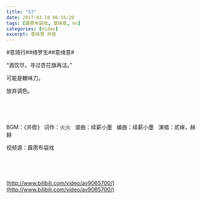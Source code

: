 ```yaml
---
title: "57"
date: 2017-03-10 06:16:20
tags: [霹雳布袋戏, 意绮意, mv]
categories: [Video]
excerpt: 意绮意 并辔
---
```


<p dir="ltr"  >#意琦行##绮罗生##意绮意#</p> 
<p dir="ltr"  >“酒饮尽，寻过杏花旗再沽。”</p> 
<p dir="ltr"  >可能是糖味刀。</p> 
<p dir="ltr"  >放弃调色。</p> 
<p dir="ltr"  >&nbsp;</p> 
<p dir="ltr"  >&nbsp;</p> 
<p dir="ltr"  >BGM：《并辔》&nbsp;词作：火火&nbsp;&nbsp;&nbsp;谱曲：续薪小墨&nbsp;&nbsp;&nbsp;编曲：续薪小墨&nbsp;&nbsp;&nbsp;演唱：贰婶，赫赫&nbsp;&nbsp;</p> 
<p dir="ltr"  >视频源：霹雳布袋戏</p> 
<p dir="ltr"  >&nbsp;</p> 
<p dir="ltr"  >&nbsp;</p>

[http://www.bilibili.com/video/av9065700/](http://www.bilibili.com/video/av9065700/)